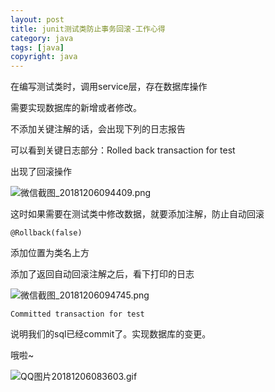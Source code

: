 ```yaml
---
layout: post
title: junit测试类防止事务回滚-工作心得
category: java
tags: [java]
copyright: java
---
```


在编写测试类时，调用service层，存在数据库操作

需要实现数据库的新增或者修改。

不添加关键注解的话，会出现下列的日志报告

可以看到关键日志部分：Rolled back transaction for test

出现了回滚操作

![微信截图_20181206094409.png][1]


这时如果需要在测试类中修改数据，就要添加注解，防止自动回滚

    @Rollback(false)

添加位置为类名上方

添加了返回自动回滚注解之后，看下打印的日志

![微信截图_20181206094745.png][2]


    Committed transaction for test

说明我们的sql已经commit了。实现数据库的变更。

哦啦~

![QQ图片20181206083603.gif][3]


  [1]: https://niaobulashi.com/usr/uploads/2018/12/2931689383.png
  [2]: https://niaobulashi.com/usr/uploads/2018/12/3909371742.png
  [3]: https://niaobulashi.com/usr/uploads/2018/12/1587088613.gif